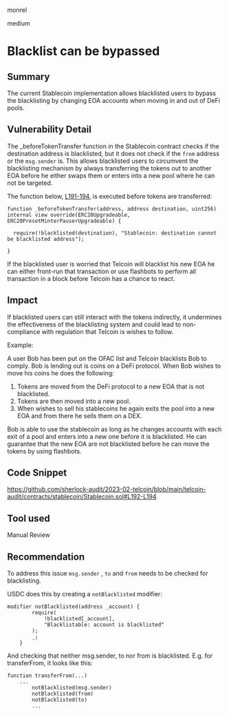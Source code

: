 monrel

medium

# Blacklist can be bypassed

## Summary

The current Stablecoin implementation allows blacklisted users to bypass the blacklisting by changing EOA accounts when moving in and out of DeFi pools.

## Vulnerability Detail

The _beforeTokenTransfer function in the Stablecoin contract checks if the destination address is blacklisted, but it does not check if the `from` address or the `msg.sender` is. This allows blacklisted users to circumvent the blacklisting mechanism by always transferring the tokens out to another EOA before he either swaps them or enters into a new pool where he can not be targeted.

The function below, [L191-194](https://github.com/sherlock-audit/2023-02-telcoin/blob/main/telcoin-audit/contracts/stablecoin/Stablecoin.sol#L192-L194), is executed before tokens are transferred:
```solidity
function _beforeTokenTransfer(address, address destination, uint256) internal view override(ERC20Upgradeable, ERC20PresetMinterPauserUpgradeable) {

  require(!blacklisted(destination), "Stablecoin: destination cannot be blacklisted address");

}
```

If the blacklisted user is worried that Telcoin will blacklist his new EOA  he can either front-run that transaction or use flashbots to perform all transaction in a block before Telcoin has a chance to react.

## Impact

If blacklisted users can still interact with the tokens indirectly, it undermines the effectiveness of the blacklisting system and could lead to non-compliance with regulation that Telcoin is wishes to follow.

Example:

A user Bob has been put on the OFAC list and Telcoin blacklists Bob to comply. Bob is lending out is coins on a DeFi protocol. When Bob wishes to move his coins he does the following:
1. Tokens are moved from the DeFi protocol to a new EOA that is not blacklisted.
2. Tokens are then moved into a new pool.
3. When wishes to sell his stablecoins he again exits the pool into a new EOA and from there he sells them on a DEX.

Bob is able to use the stablecoin as long as he changes accounts with each exit of a pool and enters into a new one before it is blacklisted. He can guarantee that the new EOA are not blacklisted before he can move the tokens by using flashbots.


## Code Snippet

https://github.com/sherlock-audit/2023-02-telcoin/blob/main/telcoin-audit/contracts/stablecoin/Stablecoin.sol#L192-L194

## Tool used

Manual Review

## Recommendation

To address this issue `msg.sender` , `to` and `from` needs to be checked for blacklisting. 

USDC does this by creating a `notBlacklisted` modifier:
```solidity
modifier notBlacklisted(address _account) {
        require(
            !blacklisted[_account],
            "Blacklistable: account is blacklisted"
        );
        _;
    }
```
And checking that neither msg.sender, to nor from is blacklisted. E.g. for transferFrom, it looks like this:

```solidity
function transferFrom(...)
	...
        notBlacklisted(msg.sender)
        notBlacklisted(from)
        notBlacklisted(to)
        ...
```